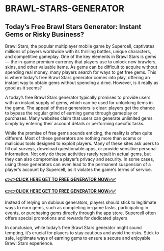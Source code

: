 # BRAWL-STARS-GENERATOR

## Today’s Free Brawl Stars Generator: Instant Gems or Risky Business?

Brawl Stars, the popular multiplayer mobile game by Supercell, captivates millions of players worldwide with its thrilling battles, unique characters, and competitive gameplay. One of the key elements in Brawl Stars is gems — the in-game premium currency that players use to unlock new brawlers, skins, and other valuable items. As gems can be difficult to acquire without spending real money, many players search for ways to get free gems. This is where today’s free Brawl Stars generator comes into play, offering an instant way to obtain gems without spending a dime. However, is it really as good as it seems?

A today’s free Brawl Stars generator typically promises to provide users with an instant supply of gems, which can be used for unlocking items in the game. The appeal of these generators is clear: players get the chance to bypass the regular grind of earning gems through gameplay or purchases. Many websites claim that users can generate unlimited gems simply by entering their account details or performing specific tasks.

While the promise of free gems sounds enticing, the reality is often quite different. Most of these generators are nothing more than scams or malicious tools designed to exploit players. Many of these sites ask users to fill out surveys, download questionable apps, or provide sensitive personal information. Not only do these activities rarely result in actual gems, but they can also compromise a player’s privacy and security. In some cases, using these generators can even lead to the permanent suspension of a player's account by Supercell, as it violates the game's terms of service.

[**👉👉CLICK HERE GET TO FREE GENERATOR NOW✅✅**](https://raj-review.com/boulstarxyz)

[**👉👉CLICK HERE GET TO FREE GENERATOR NOW✅✅**](https://raj-review.com/boulstarxyz)

Instead of relying on dubious generators, players should stick to legitimate ways to earn gems, such as completing in-game tasks, participating in events, or purchasing gems directly through the app store. Supercell often offers special promotions and rewards for dedicated players.

In conclusion, while today’s free Brawl Stars generator might sound tempting, it’s crucial for players to stay cautious and avoid the risks. Stick to safe, legitimate ways of earning gems to ensure a secure and enjoyable Brawl Stars experience.
